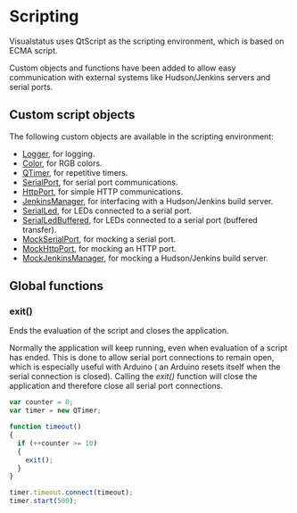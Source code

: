 Scripting
=========

Visualstatus uses QtScript as the scripting environment, which is based on ECMA script. 

Custom objects and functions have been added to allow easy communication with external systems like Hudson/Jenkins servers and serial ports.


Custom script objects
---------------------

The following custom objects are available in the scripting environment:

* [Logger](Logger.md), for logging.
* [Color](Color.md), for RGB colors.
* [QTimer](QTimer.md), for repetitive timers.
* [SerialPort](SerialPort.md), for serial port communications.
* [HttpPort](HttpPort.md), for simple HTTP communications.
* [JenkinsManager](JenkinsManager.md), for interfacing with a Hudson/Jenkins build server.
* [SerialLed](SerialLed.md), for LEDs connected to a serial port.
* [SerialLedBuffered](SerialLedBuffered.md), for LEDs connected to a serial port (buffered transfer).
* [MockSerialPort](MockSerialPort.md), for mocking a serial port.
* [MockHttpPort](MockHttpPort.md), for mocking an HTTP port.
* [MockJenkinsManager](MockJenkinsManager.md), for mocking a Hudson/Jenkins build server.

Global functions
----------------

### exit()

Ends the evaluation of the script and closes the application. 

Normally the application will keep running, even when evaluation of a script has ended. This is done to allow serial port connections to remain open, which is especially useful with Arduino ( an Arduino resets itself when the serial connection is closed). Calling the _exit()_ function will close the application and therefore close all serial port connections.

```javascript
var counter = 0;
var timer = new QTimer;

function timeout()
{
  if (++counter >= 10)
  {
    exit();
  }
}

timer.timeout.connect(timeout);
timer.start(500);
```
